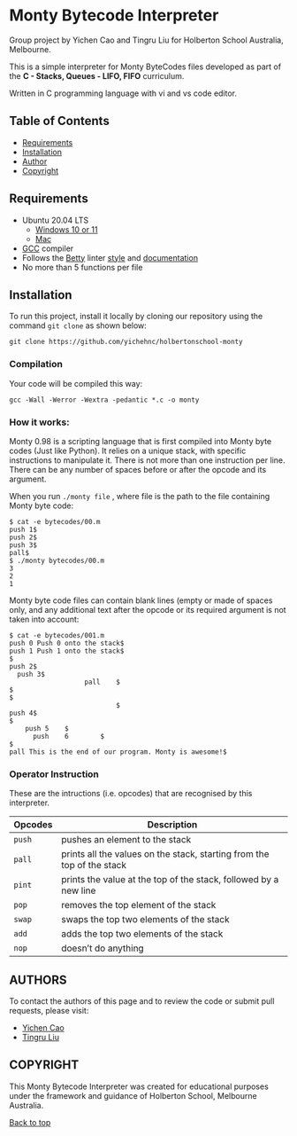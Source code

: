 # Monty Bytecode Interpreter
Group project by Yichen Cao and Tingru Liu for Holberton School Australia, Melbourne.

This is a simple interpreter for Monty ByteCodes files developed as part of the **C - Stacks, Queues - LIFO, FIFO** curriculum.

Written in C programming language with vi and vs code editor.

## Table of Contents
* [Requirements](#requirements)
* [Installation](#installation)
* [Author](#author)
* [Copyright](#copyright)

## Requirements
* Ubuntu 20.04 LTS
    * [Windows 10 or 11](https://ubuntu.com/tutorials/install-ubuntu-on-wsl2-on-windows-11-with-gui-support#1-overview)
    * [Mac](https://ubuntu.com/download/desktop)
* [GCC](https://gcc.gnu.org/install/index.html) compiler
* Follows the [Betty](https://github.com/alx-tools/Betty/wiki) linter [style](https://github.com/hs-hq/Betty/blob/main/betty-style.pl) and [documentation](https://github.com/hs-hq/Betty/blob/main/betty-doc.pl)
* No more than 5 functions per file

## Installation
To run this project, install it locally by cloning our repository using the command ```git clone``` as shown below:

```
git clone https://github.com/yichehnc/holbertonschool-monty
```

### Compilation

Your code will be compiled this way:
```
gcc -Wall -Werror -Wextra -pedantic *.c -o monty
```

### How it works:

Monty 0.98 is a scripting language that is first compiled into Monty byte codes (Just like Python).
It relies on a unique stack, with specific instructions to manipulate it.
There is not more than one instruction per line.
There can be any number of spaces before or after the opcode and its argument. 

When you run ```./monty file``` , where file is the path to the file containing Monty byte code:

```
$ cat -e bytecodes/00.m
push 1$
push 2$
push 3$
pall$
$ ./monty bytecodes/00.m
3
2
1
```

Monty byte code files can contain blank lines (empty or made of spaces only, and any additional text after the opcode or its required argument is not taken into account:

```
$ cat -e bytecodes/001.m
push 0 Push 0 onto the stack$
push 1 Push 1 onto the stack$
$
push 2$
  push 3$
                   pall    $
$
$
                           $
push 4$
$
    push 5    $
      push    6        $
$
pall This is the end of our program. Monty is awesome!$
```

### Operator Instruction

These are the intructions (i.e. opcodes) that are recognised by this interpreter.

| **Opcodes** | **Description**|
|----------|----------------|
|`push`| pushes an element to the stack |
|`pall`| prints all the values on the stack, starting from the top of the stack |
|`pint`| prints the value at the top of the stack, followed by a new line |
|`pop`| removes the top element of the stack |
|`swap`| swaps the top two elements of the stack |
|`add`| adds the top two elements of the stack |
|`nop`| doesn’t do anything |

## AUTHORS
To contact the authors of this page and to review the code or submit pull requests, please visit:

- [Yichen Cao](https://github.com/yichehnc)
- [Tingru Liu](https://github.com/tingru0515)

## COPYRIGHT

This Monty Bytecode Interpreter was created for educational purposes under the framework and guidance of Holberton School, Melbourne Australia.

 <a href="#top">Back to top</a>